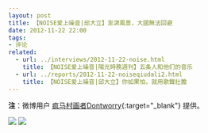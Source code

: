 ```yaml
---
layout: post
title: 【NOISE爱上噪音|邱大立】澎湃風景，大國無法回避
date: 2012-11-22 22:00
tags:
- 评论
related:
  - url: ../interviews/2012-11-22-noise.html
    title: 【NOISE爱上噪音|陽光時務週刊】五条人和他们的音乐
  - url: ../reports/2012-11-22-noiseqiudali2.html
    title: 【NOISE爱上噪音|邱大立】你如果怕，就用歌聲壯膽    
---
```


**注**：微博用户 [疯马村画者Dontworry](https://weibo.com/u/5339002071){:target="_blank"} 提供。

![]({{site.cdn}}/assets/imgs/noise2012-70.jpg)
![]({{site.cdn}}/assets/imgs/noise2012-71.jpg)
